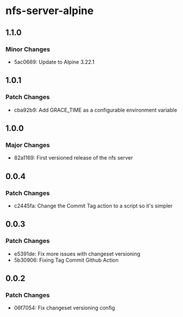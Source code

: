 # nfs-server-alpine

## 1.1.0

### Minor Changes

- 5ac0669: Update to Alpine 3.22.1

## 1.0.1

### Patch Changes

- cba92b9: Add GRACE_TIME as a configurable environment variable

## 1.0.0

### Major Changes

- 82a1169: First versioned release of the nfs server

## 0.0.4

### Patch Changes

- c2445fa: Change the Commit Tag action to a script so it's simpler

## 0.0.3

### Patch Changes

- e5391de: Fix more issues with changeset versioning
- 5b30906: Fixing Tag Commit Github Action

## 0.0.2

### Patch Changes

- 06f7054: Fix changeset versioning config
